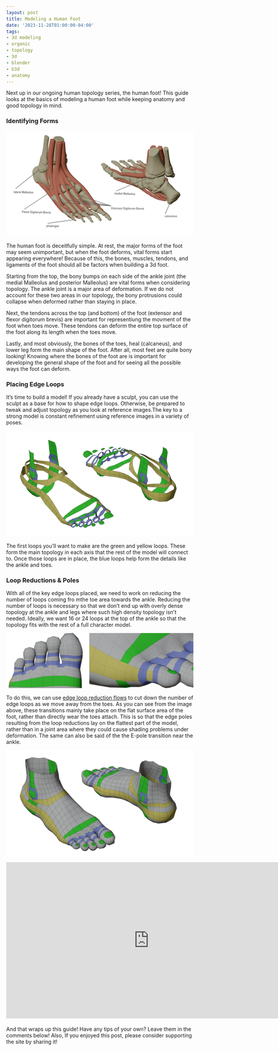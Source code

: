 ```yaml
---
layout: post
title: Modeling a Human Foot
date: '2023-11-28T01:00:00-04:00'
tags:
- 3d modeling
- organic
- topology
- 3d
- blender
- b3d
- anatomy
---
```


Next up in our ongoing human topology series, the human foot! This guide looks at the basics of modeling a human foot while keeping anatomy and good topology in mind.

### Identifying Forms
![foot_anatomy.webp](assets/img/foot_anatomy.webp)

The human foot is deceitfully simple. At rest, the major forms of the foot may seem unimportant, but when the foot deforms, vital forms start appearing everywhere! Because of this, the bones, muscles, tendons, and ligaments of the foot should all be factors when building a 3d foot.

Starting from the top, the bony bumps on each side of the ankle joint (the medial Malleolus and posterior Malleolus) are vital forms when considering topology. The ankle joint is a major area of deformation. If we do not account for these two areas in our topology, the bony protrusions could collapse when deformed rather than staying in place.

Next, the tendons across the top (and bottom) of the foot (extensor and flexor digitorum brevis) are important for representiung the movment of the foot when toes move. These tendons can deform the entire top surface of the foot along its length when the toes move.

Lastly, and most obviously, the bones of the toes, heal (calcaneus), and lower leg form the main shape of the foot. After all, most feet are quite bony looking! Knowing where the bones of the foot are is important for developing the general shape of the foot and for seeing all the possible ways the foot can deform.

### Placing Edge Loops
It’s time to build a model! If you already have a sculpt, you can use the sculpt as a base for how to shape edge loops. Otherwise, be prepared to tweak and adjust topology as you look at reference images.The key to a strong model is constant refinement using reference images in a variety of poses. 

![Foot Edge Loops](assets/img/foot_edge_loops.webp)

The first loops you’ll want to make are the green and yellow loops. These form the main topology in each axis that the rest of the model will connect to. Once those loops are in place, the blue loops help form the details like the ankle and toes.

### Loop Reductions &  Poles
With all of the key edge loops placed, we need to work on reducing the number of loops coming fro mthe toe area towards the ankle. Reducing the number of loops is necessary so that we don’t end up with overly dense topology at the ankle and legs where such high density topology isn't needed. Ideally, we want 16 or 24 loops at the top of the ankle so that the topology fits with the rest of a full character model.

![Foot Edge Poles](assets/img/foot_poles.webp)

To do this, we can use [ edge loop reduction flows](https://topologyguides.com/loop-reduction) to cut down the number of edge loops as we move away from the toes. As you can see from the image above, these transitions mainly take place on the flat surface area of the foot, rather than directly wear the toes attach. This is so that the edge poles resulting from the loop reductions lay on the flattest part of the model, rather than in a joint area where they could cause shading problems under deformation. The same can also be said of the the E-pole transition near the ankle.

![Foot Topology](assets/img/foot_topology.webp)

<div class="sketchfab-embed-wrapper">
    <iframe title="A 3D model" width="768" height="420" src="https://sketchfab.com/3d-models/foot-topology-study-4aa96c9b0a9b4cb1b3740f8e0558ffbc/embed?camera=0&amp;ui_controls=1&amp;ui_infos=1&amp;ui_inspector=1&amp;ui_stop=1&amp;ui_watermark=1&amp;ui_watermark_link=1" frameborder="0" allow="autoplay; fullscreen; vr" mozallowfullscreen="true" webkitallowfullscreen="true"></iframe>
</div>
<br/>
And that wraps up this guide! Have any tips of your own? Leave them in the comments below! Also, If you enjoyed this post, please consider supporting the site by sharing it!
